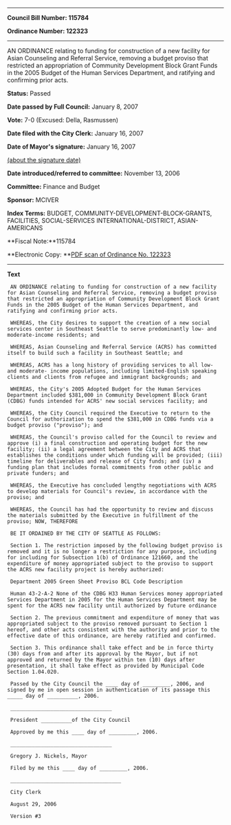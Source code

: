 

********

**Council Bill Number: 115784**
   
**Ordinance Number: 122323**
********

 AN ORDINANCE relating to funding for construction of a new facility for Asian Counseling and Referral Service, removing a budget proviso that restricted an appropriation of Community Development Block Grant Funds in the 2005 Budget of the Human Services Department, and ratifying and confirming prior acts.

**Status:** Passed
   
**Date passed by Full Council:** January 8, 2007
   
**Vote:** 7-0 (Excused: Della, Rasmussen)
   
**Date filed with the City Clerk:** January 16, 2007
   
**Date of Mayor's signature:** January 16, 2007
   
[(about the signature date)](/~public/approvaldate.htm)
   
   
   
**Date introduced/referred to committee:** November 13, 2006
   
**Committee:** Finance and Budget
   
**Sponsor:** MCIVER
   
   
**Index Terms:** BUDGET, COMMUNITY-DEVELOPMENT-BLOCK-GRANTS, FACILITIES, SOCIAL-SERVICES INTERNATIONAL-DISTRICT, ASIAN-AMERICANS

**Fiscal Note:**115784

**Electronic Copy: **[PDF scan of Ordinance No. 122323](/~archives/Ordinances/Ord_122323.pdf)

********

**Text**
   
```
 AN ORDINANCE relating to funding for construction of a new facility for Asian Counseling and Referral Service, removing a budget proviso that restricted an appropriation of Community Development Block Grant Funds in the 2005 Budget of the Human Services Department, and ratifying and confirming prior acts.

 WHEREAS, the City desires to support the creation of a new social services center in Southeast Seattle to serve predominantly low- and moderate-income residents; and

 WHEREAS, Asian Counseling and Referral Service (ACRS) has committed itself to build such a facility in Southeast Seattle; and

 WHEREAS, ACRS has a long history of providing services to all low- and moderate- income populations, including limited-English speaking clients and clients from refugee and immigrant backgrounds; and

 WHEREAS, the City's 2005 Adopted Budget for the Human Services Department included $381,000 in Community Development Block Grant (CDBG) funds intended for ACRS' new social services facility; and

 WHEREAS, the City Council required the Executive to return to the Council for authorization to spend the $381,000 in CDBG funds via a budget proviso ("proviso"); and

 WHEREAS, the Council's proviso called for the Council to review and approve (i) a final construction and operating budget for the new facility; (ii) a legal agreement between the City and ACRS that establishes the conditions under which funding will be provided; (iii) timeline for deliverables and release of City funds; and (iv) a funding plan that includes formal commitments from other public and private funders; and

 WHEREAS, the Executive has concluded lengthy negotiations with ACRS to develop materials for Council's review, in accordance with the proviso; and

 WHEREAS, the Council has had the opportunity to review and discuss the materials submitted by the Executive in fulfillment of the proviso; NOW, THEREFORE

 BE IT ORDAINED BY THE CITY OF SEATTLE AS FOLLOWS:

 Section 1. The restriction imposed by the following budget proviso is removed and it is no longer a restriction for any purpose, including for including for Subsection 1(b) of Ordinance 121660, and the expenditure of money appropriated subject to the proviso to support the ACRS new facility project is hereby authorized:

 Department 2005 Green Sheet Proviso BCL Code Description

 Human 43-2-A-2 None of the CDBG H33 Human Services money appropriated Services Department in 2005 for the Human Services Department may be spent for the ACRS new facility until authorized by future ordinance

 Section 2. The previous commitment and expenditure of money that was appropriated subject to the proviso removed pursuant to Section 1 hereof, and other acts consistent with the authority and prior to the effective date of this ordinance, are hereby ratified and confirmed.

 Section 3. This ordinance shall take effect and be in force thirty (30) days from and after its approval by the Mayor, but if not approved and returned by the Mayor within ten (10) days after presentation, it shall take effect as provided by Municipal Code Section 1.04.020.

 Passed by the City Council the ____ day of _________, 2006, and signed by me in open session in authentication of its passage this _____ day of __________, 2006.

 _________________________________

 President __________of the City Council

 Approved by me this ____ day of _________, 2006.

 _________________________________

 Gregory J. Nickels, Mayor

 Filed by me this ____ day of _________, 2006.

 ____________________________________

 City Clerk

 August 29, 2006

 Version #3

```
